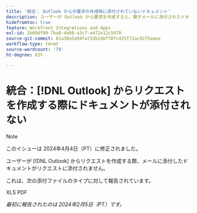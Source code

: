 ```yaml
---
title: '統合： Outlook からの要求の作成時に添付されていないドキュメント'
description: ユーザーが Outlook から要求を作成すると、電子メールに添付されたドキュメントは要求に添付されません。
hidefromtoc: true
feature: Workfront Integrations and Apps
exl-id: 2b09df99-7ba0-4e08-a3c7-a472e12c5970
source-git-commit: 01a30a5a94fa733b24bf78fc425f72ac92f5aeea
workflow-type: tm+mt
source-wordcount: '79'
ht-degree: 62%

---
```


# 統合：[!DNL Outlook] からリクエストを作成する際にドキュメントが添付されない

>[!NOTE]
>
>このイシューは 2024年4月4日（PT）に修正されました。

ユーザーが [!DNL Outlook] からリクエストを作成する際、メールに添付したドキュメントがリクエストに添付されません。

これは、次の添付ファイルのタイプに対して報告されています。

XLS
PDF

_最初に報告されたのは 2024年2月5日（PT）です。_

